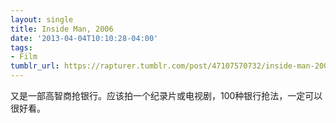 ```yaml
---
layout: single
title: Inside Man, 2006
date: '2013-04-04T10:10:28-04:00'
tags:
- Film
tumblr_url: https://rapturer.tumblr.com/post/47107570732/inside-man-2006
---
```

又是一部高智商抢银行。应该拍一个纪录片或电视剧，100种银行抢法，一定可以很好看。

